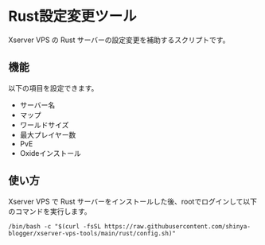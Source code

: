 # Rust設定変更ツール

Xserver VPS の Rust サーバーの設定変更を補助するスクリプトです。

## 機能
以下の項目を設定できます。

- サーバー名
- マップ
- ワールドサイズ
- 最大プレイヤー数
- PvE
- Oxideインストール

## 使い方
Xserver VPS で Rust サーバーをインストールした後、rootでログインして以下のコマンドを実行します。
```
/bin/bash -c "$(curl -fsSL https://raw.githubusercontent.com/shinya-blogger/xserver-vps-tools/main/rust/config.sh)"
```

